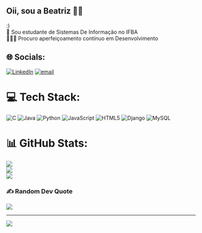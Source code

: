 ## Oii, sou a Beatriz 👋🌟
:)<br/>
🧠 Sou estudante de Sistemas De Informação no IFBA<br/>
👩🏻‍💻 Procuro aperfeiçoamento contínuo em Desenvolvimento<br/>


## 🌐 Socials:
[![LinkedIn](https://img.shields.io/badge/LinkedIn-%230077B5.svg?logo=linkedin&logoColor=white)](https://linkedin.com/in/www.linkedin.com/in/beatriz-freitas-3b38aa263) [![email](https://img.shields.io/badge/Email-D14836?logo=gmail&logoColor=white)](mailto:beatrizfreitas314.bf@gmail.com) 

# 💻 Tech Stack:
![C](https://img.shields.io/badge/c-%2300599C.svg?style=for-the-badge&logo=c&logoColor=white) ![Java](https://img.shields.io/badge/java-%23ED8B00.svg?style=for-the-badge&logo=openjdk&logoColor=white) ![Python](https://img.shields.io/badge/python-3670A0?style=for-the-badge&logo=python&logoColor=ffdd54) ![JavaScript](https://img.shields.io/badge/javascript-%23323330.svg?style=for-the-badge&logo=javascript&logoColor=%23F7DF1E) ![HTML5](https://img.shields.io/badge/html5-%23E34F26.svg?style=for-the-badge&logo=html5&logoColor=white) ![Django](https://img.shields.io/badge/django-%23092E20.svg?style=for-the-badge&logo=django&logoColor=white) ![MySQL](https://img.shields.io/badge/mysql-4479A1.svg?style=for-the-badge&logo=mysql&logoColor=white)
# 📊 GitHub Stats:
![](https://github-readme-stats.vercel.app/api?username=FrTriz&theme=dracula&hide_border=false&include_all_commits=true&count_private=false)<br/>
![](https://nirzak-streak-stats.vercel.app/?user=FrTriz&theme=dracula&hide_border=false)<br/>
![](https://github-readme-stats.vercel.app/api/top-langs/?username=FrTriz&theme=dracula&hide_border=false&include_all_commits=true&count_private=false&layout=compact)

### ✍️ Random Dev Quote
![](https://quotes-github-readme.vercel.app/api?type=horizontal&theme=radical)

---
[![](https://visitcount.itsvg.in/api?id=FrTriz&icon=7&color=0)](https://visitcount.itsvg.in)

<!-- Proudly created with GPRM ( https://gprm.itsvg.in ) -->



